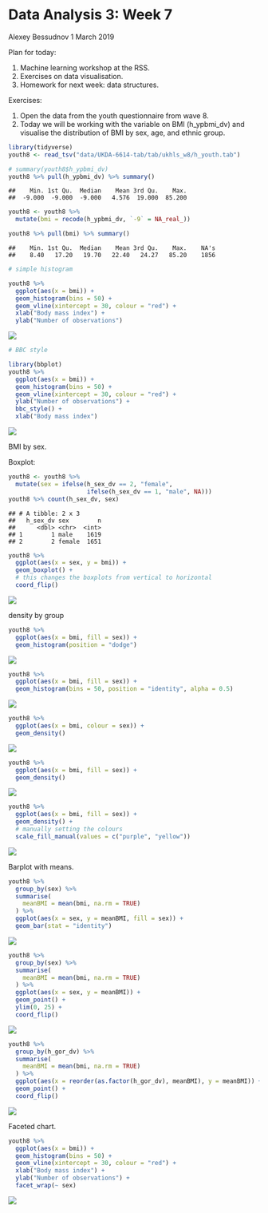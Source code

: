 Data Analysis 3: Week 7
================
Alexey Bessudnov
1 March 2019

Plan for today:

1.  Machine learning workshop at the RSS.
2.  Exercises on data visualisation.
3.  Homework for next week: data structures.

Exercises:

1.  Open the data from the youth questionnaire from wave 8.
2.  Today we will be working with the variable on BMI (h\_ypbmi\_dv) and visualise the distribution of BMI by sex, age, and ethnic group.

``` r
library(tidyverse)
youth8 <- read_tsv("data/UKDA-6614-tab/tab/ukhls_w8/h_youth.tab")

# summary(youth8$h_ypbmi_dv)
youth8 %>% pull(h_ypbmi_dv) %>% summary()
```

    ##    Min. 1st Qu.  Median    Mean 3rd Qu.    Max. 
    ##  -9.000  -9.000  -9.000   4.576  19.000  85.200

``` r
youth8 <- youth8 %>%
  mutate(bmi = recode(h_ypbmi_dv, `-9` = NA_real_))

youth8 %>% pull(bmi) %>% summary()
```

    ##    Min. 1st Qu.  Median    Mean 3rd Qu.    Max.    NA's 
    ##    8.40   17.20   19.70   22.40   24.27   85.20    1856

``` r
# simple histogram

youth8 %>%
  ggplot(aes(x = bmi)) +
  geom_histogram(bins = 50) +
  geom_vline(xintercept = 30, colour = "red") +
  xlab("Body mass index") +
  ylab("Number of observations")
```

![](class7_files/figure-markdown_github/unnamed-chunk-1-1.png)

``` r
# BBC style

library(bbplot)
youth8 %>%
  ggplot(aes(x = bmi)) +
  geom_histogram(bins = 50) +
  geom_vline(xintercept = 30, colour = "red") +
  ylab("Number of observations") +
  bbc_style() +
  xlab("Body mass index")
```

![](class7_files/figure-markdown_github/unnamed-chunk-1-2.png)

BMI by sex.

Boxplot:

``` r
youth8 <- youth8 %>%
  mutate(sex = ifelse(h_sex_dv == 2, "female",
                      ifelse(h_sex_dv == 1, "male", NA)))
youth8 %>% count(h_sex_dv, sex)
```

    ## # A tibble: 2 x 3
    ##   h_sex_dv sex        n
    ##      <dbl> <chr>  <int>
    ## 1        1 male    1619
    ## 2        2 female  1651

``` r
youth8 %>%
  ggplot(aes(x = sex, y = bmi)) +
  geom_boxplot() +
  # this changes the boxplots from vertical to horizontal
  coord_flip()
```

![](class7_files/figure-markdown_github/unnamed-chunk-2-1.png)

density by group

``` r
youth8 %>%
  ggplot(aes(x = bmi, fill = sex)) +
  geom_histogram(position = "dodge")
```

![](class7_files/figure-markdown_github/unnamed-chunk-3-1.png)

``` r
youth8 %>%
  ggplot(aes(x = bmi, fill = sex)) +
  geom_histogram(bins = 50, position = "identity", alpha = 0.5)
```

![](class7_files/figure-markdown_github/unnamed-chunk-3-2.png)

``` r
youth8 %>%
  ggplot(aes(x = bmi, colour = sex)) +
  geom_density()
```

![](class7_files/figure-markdown_github/unnamed-chunk-3-3.png)

``` r
youth8 %>%
  ggplot(aes(x = bmi, fill = sex)) +
  geom_density()
```

![](class7_files/figure-markdown_github/unnamed-chunk-3-4.png)

``` r
youth8 %>%
  ggplot(aes(x = bmi, fill = sex)) +
  geom_density() +
  # manually setting the colours
  scale_fill_manual(values = c("purple", "yellow"))
```

![](class7_files/figure-markdown_github/unnamed-chunk-3-5.png)

Barplot with means.

``` r
youth8 %>%
  group_by(sex) %>%
  summarise(
    meanBMI = mean(bmi, na.rm = TRUE)
  ) %>%
  ggplot(aes(x = sex, y = meanBMI, fill = sex)) +
  geom_bar(stat = "identity")
```

![](class7_files/figure-markdown_github/unnamed-chunk-4-1.png)

``` r
youth8 %>%
  group_by(sex) %>%
  summarise(
    meanBMI = mean(bmi, na.rm = TRUE)
  ) %>%
  ggplot(aes(x = sex, y = meanBMI)) +
  geom_point() +
  ylim(0, 25) +
  coord_flip()
```

![](class7_files/figure-markdown_github/unnamed-chunk-4-2.png)

``` r
youth8 %>%
  group_by(h_gor_dv) %>%
  summarise(
    meanBMI = mean(bmi, na.rm = TRUE)
  ) %>%
  ggplot(aes(x = reorder(as.factor(h_gor_dv), meanBMI), y = meanBMI)) +
  geom_point() +
  coord_flip()
```

![](class7_files/figure-markdown_github/unnamed-chunk-4-3.png)

Faceted chart.

``` r
youth8 %>%
  ggplot(aes(x = bmi)) +
  geom_histogram(bins = 50) +
  geom_vline(xintercept = 30, colour = "red") +
  xlab("Body mass index") +
  ylab("Number of observations") +
  facet_wrap(~ sex)
```

![](class7_files/figure-markdown_github/unnamed-chunk-5-1.png)
